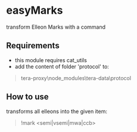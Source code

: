 # easyMarks
transform Elleon Marks with a command

## Requirements
- this module requires cat_utils
- add the content of folder 'protocol' to:
> tera-proxy\node_modules\tera-data\protocol

## How to use
transforms all elleons into the given item:
> !mark <semi|vsemi|mwa|ccb>

